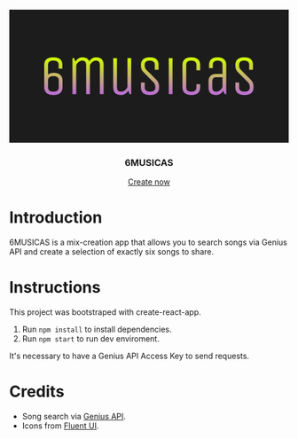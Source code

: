 <br />
<div align="center">
    <img src="src/images/header.png" alt="Logo" width="520" height="240">

  <h3 align="center">6MUSICAS</h3>

  <p align="center">
    <a href="https://six-songs.herokuapp.com/">Create now</a>
  </p>
</div>

# Introduction

6MUSICAS is a mix-creation app that allows you to search songs via Genius API and create a selection of exactly six songs to share.

# Instructions
This project was bootstraped with create-react-app.

1. Run `npm install` to install dependencies.
2. Run `npm start` to run dev enviroment.

It's necessary to have a Genius API Access Key to send requests.

# Credits
- Song search via [Genius API](https://docs.genius.com/).
- Icons from [Fluent UI](https://fluenticons.co/).